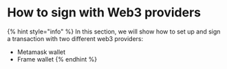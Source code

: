 # How to sign with Web3 providers

{% hint style="info" %}
In this section, we will show how to set up and sign a transaction with two different web3 providers:

* Metamask wallet
* Frame wallet
{% endhint %}
